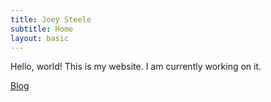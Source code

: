 ```yaml
---
title: Joey Steele
subtitle: Home
layout: basic
---
```

Hello, world! This is my website. I am currently working on it.

[Blog](/blog.html)
